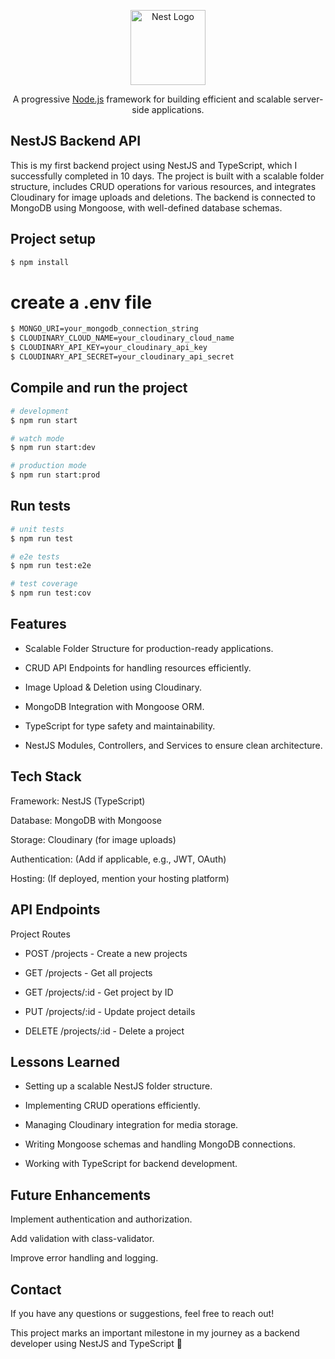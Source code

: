 <p align="center">
  <a href="http://nestjs.com/" target="blank"><img src="https://nestjs.com/img/logo-small.svg" width="120" alt="Nest Logo" /></a>
</p>

[circleci-image]: https://img.shields.io/circleci/build/github/nestjs/nest/master?token=abc123def456
[circleci-url]: https://circleci.com/gh/nestjs/nest

  <p align="center">A progressive <a href="http://nodejs.org" target="_blank">Node.js</a> framework for building efficient and scalable server-side applications.</p>
    <p align="center">

## NestJS Backend API

This is my first backend project using NestJS and TypeScript, which I successfully completed in 10 days. The project is built with a scalable folder structure, includes CRUD operations for various resources, and integrates Cloudinary for image uploads and deletions. The backend is connected to MongoDB using Mongoose, with well-defined database schemas.

## Project setup

```bash
$ npm install
```

# create a .env file

```bash
$ MONGO_URI=your_mongodb_connection_string
$ CLOUDINARY_CLOUD_NAME=your_cloudinary_cloud_name
$ CLOUDINARY_API_KEY=your_cloudinary_api_key
$ CLOUDINARY_API_SECRET=your_cloudinary_api_secret
```

## Compile and run the project

```bash
# development
$ npm run start

# watch mode
$ npm run start:dev

# production mode
$ npm run start:prod
```

## Run tests

```bash
# unit tests
$ npm run test

# e2e tests
$ npm run test:e2e

# test coverage
$ npm run test:cov
```

## Features

- Scalable Folder Structure for production-ready applications.

- CRUD API Endpoints for handling resources efficiently.

- Image Upload & Deletion using Cloudinary.

- MongoDB Integration with Mongoose ORM.

- TypeScript for type safety and maintainability.

- NestJS Modules, Controllers, and Services to ensure clean architecture.

## Tech Stack

Framework: NestJS (TypeScript)

Database: MongoDB with Mongoose

Storage: Cloudinary (for image uploads)

Authentication: (Add if applicable, e.g., JWT, OAuth)

Hosting: (If deployed, mention your hosting platform)

## API Endpoints

Project Routes

- POST /projects - Create a new projects

- GET /projects - Get all projects

- GET /projects/:id - Get project by ID

- PUT /projects/:id - Update project details

- DELETE /projects/:id - Delete a project

## Lessons Learned

- Setting up a scalable NestJS folder structure.

- Implementing CRUD operations efficiently.

- Managing Cloudinary integration for media storage.

- Writing Mongoose schemas and handling MongoDB connections.

- Working with TypeScript for backend development.

## Future Enhancements

Implement authentication and authorization.

Add validation with class-validator.

Improve error handling and logging.

## Contact

If you have any questions or suggestions, feel free to reach out!

This project marks an important milestone in my journey as a backend developer using NestJS and TypeScript 🚀
